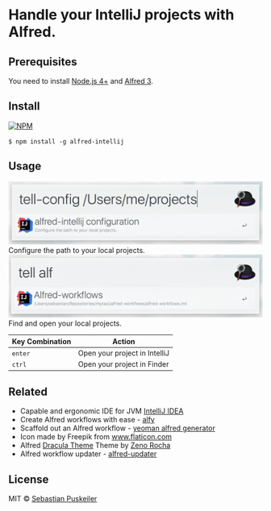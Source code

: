 Handle your IntelliJ projects with Alfred.
==============================

Prerequisites
----------------
You need to install [Node.js 4+](https://nodejs.org) and [Alfred 3](https://www.alfredapp.com).

Install
----------------
[![NPM](https://nodei.co/npm/alfred-intellij.png)](https://nodei.co/npm/alfred-intellij/)

```
$ npm install -g alfred-intellij
```

Usage
----------------
<img src="https://github.com/codeBud7/alfred-intellij/blob/master/doc/configuration.png">
Configure the path to your local projects.

<img src="https://github.com/codeBud7/alfred-intellij/blob/master/doc/workflow.png">
Find and open your local projects.

Key Combination        | Action
---------------------- | ------
`enter`                | Open your project in IntelliJ
`ctrl`                | Open your project in Finder

Related
----------------
- Capable and ergonomic IDE for JVM [IntelliJ IDEA](https://www.jetbrains.com/idea/)
- Create Alfred workflows with ease - [alfy](https://github.com/sindresorhus/alfy)
- Scaffold out an Alfred workflow - [yeoman alfred generator](https://github.com/SamVerschueren/generator-alfred)
- Icon made by Freepik from www.flaticon.com
- Alfred [Dracula Theme](https://draculatheme.com/alfred/) Theme by [Zeno Rocha](https://zenorocha.com/)
- Alfred workflow updater - [alfred-updater](https://github.com/SamVerschueren/alfred-updater)

License
----------------
MIT © [Sebastian Puskeiler](https://twitter.com/ebud7)
